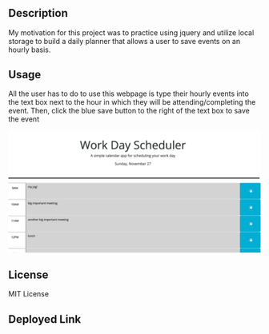# <Work-Day-Scheduler>

## Description

My motivation for this project was to practice using jquery and utilize local storage to build a daily planner that allows a user to save events on an hourly basis.

## Usage

All the user has to do to use this webpage is type their hourly events into the text box next to the hour in which they will be attending/completing the event. Then, click the blue save button to the right of the text box to save the event

![application image](Assets/application.png)

## License

MIT License

## Deployed Link